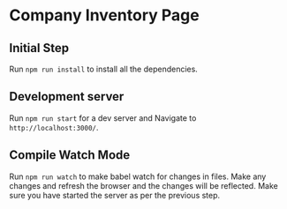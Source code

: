 # Company Inventory Page

## Initial Step

Run `npm run install` to install all the dependencies.

## Development server

Run `npm run start` for a dev server and Navigate to `http://localhost:3000/`.

## Compile Watch Mode

Run `npm run watch` to make babel watch for changes in files. Make any changes and refresh the browser and the changes will be reflected. Make sure you have started the server as per the previous step.
